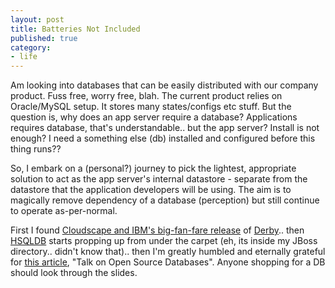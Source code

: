 ```yaml
---
layout: post
title: Batteries Not Included
published: true
category:
- life
---
```

Am looking into databases that can be easily distributed with our company product. Fuss free, worry free, blah. The current product relies on Oracle/MySQL setup. It stores many states/configs etc stuff. But the question is, why does an app server require a database? Applications requires database, that's understandable.. but the app server? Install is not enough? I need a something else (db) installed and configured before this thing runs??  
  
So, I embark on a (personal?) journey to pick the lightest, appropriate solution to act as the app server's internal datastore - separate from the datastore that the application developers will be using. The aim is to magically remove dependency of a database (perception) but still continue to operate as-per-normal.  
  
First I found [Cloudscape and IBM's big-fan-fare release](http://developers.slashdot.org/developers/04/10/27/0459213.shtml?tid=221&tid=198&tid=136&tid=108&tid=8&tid=2) of [Derby](http://incubator.apache.org/derby/).. then [HSQLDB](http://hsqldb.sourceforge.net/) starts propping up from under the carpet (eh, its inside my JBoss directory.. didn't know that).. then I'm greatly humbled and eternally grateful for [this article](http://technology.amis.nl/blog/index.php?p=203), "Talk on Open Source Databases". Anyone shopping for a DB should look through the slides.

